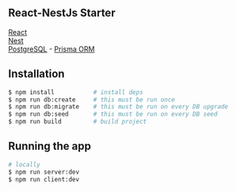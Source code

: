 ## React-NestJs Starter

[React](https://react.dev/)  
[Nest](https://github.com/nestjs/nest)  
[PostgreSQL](https://www.postgresql.org/) - [Prisma ORM](https://www.prisma.io/)

## Installation

```bash
$ npm install           # install deps
$ npm run db:create     # this must be run once
$ npm run db:migrate    # this must be run on every DB upgrade
$ npm run db:seed       # this must be run on every DB seed
$ npm run build         # build project
```

## Running the app

```bash
# locally
$ npm run server:dev
$ npm run client:dev

```
